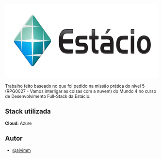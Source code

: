 <img src="./estacio.png" width="980" height="245"/>



Trabalho feito baseado no que foi pedido na missão prática do nível 5 (RPG0027 - Vamos interligar as coisas com a nuvem) do Mundo 4 no curso de Desenvolvimento Full-Stack da Estácio.



## Stack utilizada

**Cloud:** Azure


## Autor

- [@alvimm](https://www.github.com/Alvimm)